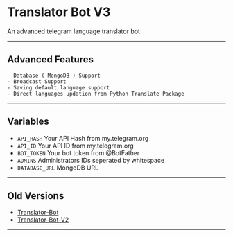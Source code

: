 # Translator Bot V3
An advanced telegram language translator bot

---

## Advanced Features

    - Database ( MongoDB ) Support
    - Broadcast Support
    - Saving default language support
    - Direct languages updation from Python Translate Package

---

## Variables

- `API_HASH` Your API Hash from my.telegram.org
- `API_ID` Your API ID from my.telegram.org
- `BOT_TOKEN` Your bot token from @BotFather
- `ADMINS` Administrators IDs seperated by whitespace
- `DATABASE_URL` MongoDB URL

---

## Old Versions

- [Translator-Bot](https://github.com/FayasNoushad/Translator-Bot)
- [Translator-Bot-V2](https://github.com/FayasNoushad/Translator-Bot-V2)

---
